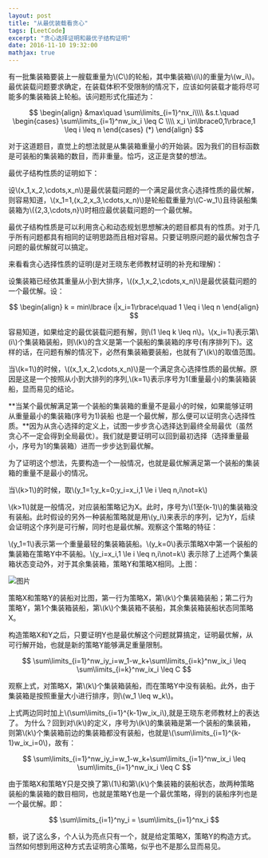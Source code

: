 ```yaml
---
layout: post
title: "从最优装载看贪心"
tags: [LeetCode]
excerpt: "贪心选择证明和最优子结构证明"
date: 2016-11-10 19:32:00
mathjax: true
---
```


<script type="text/javascript" src="http://cdn.mathjax.org/mathjax/latest/MathJax.js?config=default"></script>

有一批集装箱要装上一艘载重量为\\(C\\)的轮船，其中集装箱\\(i\\)的重量为\\(w_i\\)。最优装载问题要求确定，在装载体积不受限制的情况下，应该如何装载才能将尽可能多的集装箱装上轮船。该问题形式化描述为：

$$
\begin{align}
&max\quad \sum\limits_{i=1}^nx_i\\\\
&s.t.\quad
    \begin{cases}
        \sum\limits_{i=1}^nw_ix_i \leq C \\\\
        x_i \in\lbrace0,1\rbrace,1 \leq i \leq n
    \end{cases}
    (*)
\end{align}
$$

对于这道题目，直觉上的想法就是从集装箱重量小的开始装。因为我们的目标函数是可装船的集装箱的数目，而非重量。恰巧，这正是贪婪的想法。

最优子结构性质的证明如下：

设\\(x_1,x_2,\cdots,x_n\\)是最优装载问题的一个满足最优贪心选择性质的最优解，则容易知道，\\(x_1=1,(x_2,x_3,\cdots,x_n)\\)是轮船载重量为\\(C-w_1\\)且待装船集装箱为\\({2,3,\cdots,n}\\)时相应最优装载问题的一个最优解。

最优子结构性质是可以利用贪心和动态规划思想解决的题目都具有的性质。对于几乎所有问题都具有相同的证明思路而且相对容易。只要证明原问题的最优解包含子问题的最优解就可以搞定。

来看看贪心选择性质的证明(是对王晓东老师教材证明的补充和理解)：

设集装箱已经依其重量从小到大排序，\\((x_1,x_2,\cdots,x_n)\\)是最优装载问题的一个最优解。设：

$$
\begin{align}
k = min\lbrace i|x_i=1\rbrace\quad 1 \leq i \leq n
\end{align}
$$

容易知道，如果给定的最优装载问题有解，则\\(1 \leq k \leq n\\)。\\(x_i=1\\)表示第\\(i\\)个集装箱装船，则\\(k\\)的含义是第一个装船的集装箱的序号(有序排列下)。这样的话，在问题有解的情况下，必然有集装箱要装船，也就有了\\(k\\)的取值范围。

当\\(k=1\\)的时候，\\((x_1,x_2,\cdots,x_n)\\)是一个满足贪心选择性质的最优解。原因是这是一个按照从小到大排列的序列,\\(k=1\\)表示序号为1(重量最小)的集装箱装船，显而易见的结论。

**当某个最优解满足第一个装船的集装箱的重量不是最小的时候，如果能够证明从重量最小的集装箱(序号为1)装船
也是一个最优解，那么便可以证明贪心选择性质。**因为从贪心选择的定义上，试图一步步贪心选择达到最终全局最优（虽然贪心不一定会得到全局最优）。我们就是要证明可以回到最初选择（选择重量最小，序号为1的集装箱）进而一步步达到最优解。

为了证明这个想法，先要构造一个一般情况，也就是最优解满足第一个装船的集装箱的重量不是最小的情况。

当\\(k>1\\)的时候，取\\(y_1=1;y_k=0;y_i=x_i,1 \le i \leq n,i\not=k\\)

\\(k>1\\)就是一般情况，对应装船策略记为X。此时，序号为\\(1至(k-1)\\)的集装箱没有装船。此时假设的另外一种装船策略就是用\\(y_i\\)来表示的序列，记为Y，后续会证明这个序列是可行解，同时也是最优解。观察这个策略的特征：

\\(y_1=1\\)表示第一个重量最轻的集装箱装船。\\(y_k=0\\)表示策略X中第一个装船的集装箱在策略Y中不装船。\\(y_i=x_i,1 \le i \leq n,i\not=k\\)
表示除了上述两个集装箱状态变动外，对于其余集装箱，策略Y和策略X相同。上图：

![图片](http://ww2.sinaimg.cn/mw690/aba7d18bgw1f9nb8vckf9j20hj09agly.jpg)

策略X和策略Y的装船对比图，第一行为策略X，第\\(k\\)个集装箱装船；第二行为策略Y，第1个集装箱装船，第\\(k\\)个集装箱不装船，其余集装箱装船状态同策略X。

构造策略X和Y之后，只要证明Y也是最优解这个问题就算搞定，证明最优解，从可行解开始，也就是新的策略Y能够满足重量限制。

$$
\sum\limits_{i=1}^nw_iy_i=w_1-w_k+\sum\limits_{i=k}^nw_ix_i \leq \sum\limits_{i=k}^nw_ix_i \leq C
$$

观察上式，对策略X，第\\(k\\)个集装箱装船，而在策略Y中没有装船。此外，由于集装箱是按照重量大小进行排序，则\\(w_1 \leq w_k\\)。

上式两边同时加上\\(\sum\limits_{i=1}^{k-1}w_ix_i\\),就是王晓东老师教材上的表达了。
为什么？回到对\\(k\\)的定义，序号为\\(k\\)的集装箱是第一个装船的集装箱，则第\\(k\\)个集装箱前边的集装箱都没有装船，也就是\\(\sum\limits_{i=1}^{k-1}w_ix_i=0\\)，故有：

$$
\sum\limits_{i=1}^nw_iy_i=w_1-w_k+\sum\limits_{i=1}^nw_ix_i \leq \sum\limits_{i=1}^nw_ix_i \leq C
$$

由于策略X和策略Y只是交换了第\\(1\\)和第\\(k\\)个集装箱的装船状态，故两种策略装船的集装箱的数目相同，也就是策略Y也是一个最优策略，得到的装船序列也是一个最优解。即：

$$
\sum\limits_{i=1}^ny_i = \sum\limits_{i=1}^nx_i
$$

额，说了这么多，个人认为亮点只有一个，就是给定策略X，策略Y的构造方式。当然如何想到用这种方式去证明贪心策略，似乎也不是那么显而易见。
